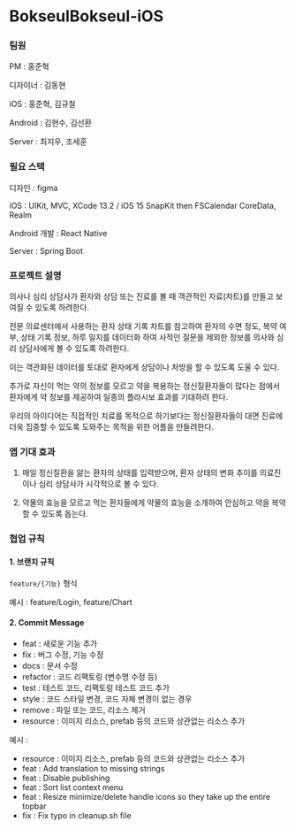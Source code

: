 # BokseulBokseul-iOS
### **팀원**

PM : 홍준혁

디자이너 : 김동현

iOS : 홍준혁, 김규철

Android : 김현수, 김선환

Server : 최지우, 조세훈

### **필요 스택**

디자인 : 
figma

iOS : 
UIKit, MVC,
XCode 13.2 / iOS 15
SnapKit
then
FSCalendar
CoreData, Realm

Android 개발 : React Native

Server : Spring Boot 

### **프로젝트 설명**

의사나 심리 상담사가 환자와 상담 또는 진료를 볼 때 객관적인 자료(차트)를 만들고 보여질 수 있도록 하려한다.

전문 의료센터에서 사용하는 환자 상태 기록 차트를 참고하여 환자의 수면 정도, 복약 여부, 상태 기록 정보, 하루 일지를 데이터화 하여 사적인 질문을 제외한 정보를 의사와 심리 상담사에게 볼 수 있도록 하려한다.

이는 객관화된 데이터를 토대로 환자에게 상담이나 처방을 할 수 있도록 도울 수 있다.

추가로 자신이 먹는 약의 정보를 모르고 약을 복용하는 정신질환자들이 많다는 점에서 환자에게 약 정보를 제공하여 일종의 플라시보 효과를 기대하려 한다.

우리의 아이디어는 직접적인 치료를 목적으로 하기보다는 정신질환자들이 대면 진료에 더욱 집중할 수 있도록 도와주는 목적을 위한 어플을 만들려한다.

### **앱 기대 효과**

1. 매일 정신질환을 앓는 환자의 상태를 입력받으며, 환자 상태의 변화 추이를 의료진이나 심리 상담사가 시각적으로 볼 수 있다.

2. 약물의 효능을 모르고 먹는 환자들에게 약물의 효능을 소개하여 안심하고 약을 복약할 수 있도록 돕는다.


### 협업 규칙
#### 1. 브랜치 규칙

`feature/{기능}`  형식

예시 : feature/Login, feature/Chart

#### 2. Commit Message

- feat : 새로운 기능 추가
- fix : 버그 수정, 기능 수정
- docs : 문서 수정
- refactor : 코드 리팩토링 (변수명 수정 등)
- test : 테스트 코드, 리팩토링 테스트 코드 추가
- style : 코드 스타일 변경, 코드 자체 변경이 없는 경우
- remove : 파일 또는 코드, 리소스 제거
- resource : 이미지 리소스, prefab 등의 코드와 상관없는 리소스 추가

예시 : 
- resource : 이미지 리소스, prefab 등의 코드와 상관없는 리소스 추가
- feat : Add translation to missing strings
- feat : Disable publishing
- feat : Sort list context menu
- feat : Resize minimize/delete handle icons so they take up the entire topbar
- fix : Fix typo in cleanup.sh file
